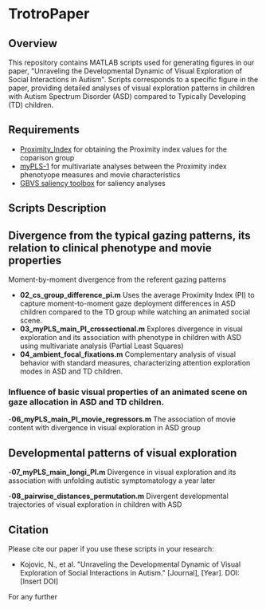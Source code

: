 # TrotroPaper

## Overview

This repository contains MATLAB scripts used for generating figures in our paper, "Unraveling the Developmental Dynamic of Visual Exploration of Social Interactions in Autism". Scripts corresponds to a specific figure in the paper, providing detailed analyses of visual exploration patterns in children with Autism Spectrum Disorder (ASD) compared to Typically Developing (TD) children.

## Requirements

- [Proximity_Index](https://github.com/nadakojovic/Proximity_Index) for obtaining the Proximity index values for the coparison group
- [myPLS-1](https://github.com/valkebets/myPLS-1) for multivariate analyses between the Proximity index phenotyope measures and movie characteristics
- [GBVS saliency toolbox](http://www.animaclock.com/harel/share/gbvs.php) for saliency analyses


## Scripts Description

## Divergence from the typical gazing patterns, its relation to clinical phenotype and movie properties
Moment-by-moment divergence from the referent gazing patterns
- **02_cs_group_difference_pi.m** Uses the average Proximity Index (PI) to capture moment-to-moment gaze deployment differences in ASD children compared to the TD group while watching an animated social scene.
- **03_myPLS_main_PI_crossectional.m** Explores divergence in visual exploration and its association with phenotype in children with ASD using multivariate analysis (Partial Least Squares)
- **04_ambient_focal_fixations.m** Complementary analysis of visual behavior with standard measures, characterizing attention exploration modes in ASD and TD children.
### Influence of basic visual properties of an animated scene on gaze allocation in ASD and TD children.

-**06_myPLS_main_PI_movie_regressors.m** The association of movie content with divergence in visual exploration in ASD group

## Developmental patterns of visual exploration
-**07_myPLS_main_longi_PI.m** Divergence in visual exploration and its association with unfolding autistic symptomatology a year later


-**08_pairwise_distances_permutation.m** Divergent developmental trajectories of visual exploration in children with ASD





## Citation

Please cite our paper if you use these scripts in your research:

- Kojovic, N., et al. "Unraveling the Developmental Dynamic of Visual Exploration of Social Interactions in Autism." [Journal], [Year]. DOI: [Insert DOI]

For any further
